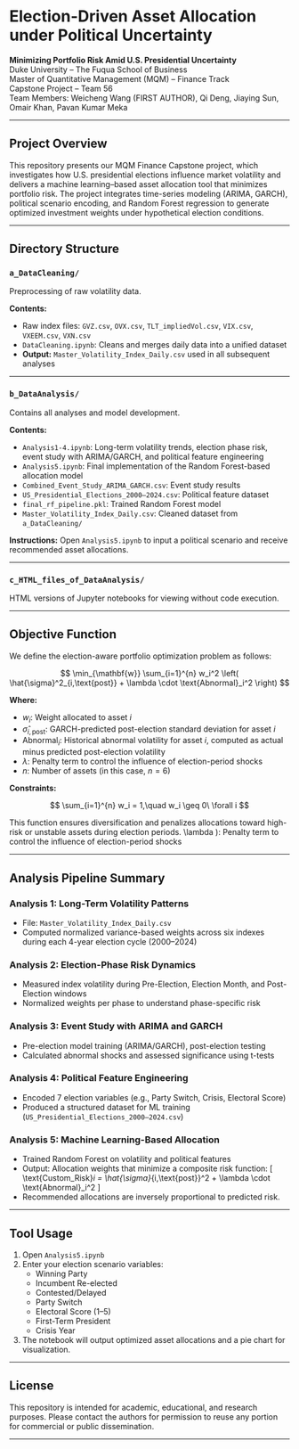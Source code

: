 # Election-Driven Asset Allocation under Political Uncertainty

**Minimizing Portfolio Risk Amid U.S. Presidential Uncertainty**  
Duke University – The Fuqua School of Business  
Master of Quantitative Management (MQM) – Finance Track  
Capstone Project – Team 56  
Team Members: Weicheng Wang (FIRST AUTHOR), Qi Deng, Jiaying Sun, Omair Khan, Pavan Kumar Meka

---

## Project Overview

This repository presents our MQM Finance Capstone project, which investigates how U.S. presidential elections influence market volatility and delivers a machine learning–based asset allocation tool that minimizes portfolio risk. The project integrates time-series modeling (ARIMA, GARCH), political scenario encoding, and Random Forest regression to generate optimized investment weights under hypothetical election conditions.

---

## Directory Structure

### `a_DataCleaning/`
Preprocessing of raw volatility data.

**Contents:**
- Raw index files: `GVZ.csv`, `OVX.csv`, `TLT_impliedVol.csv`, `VIX.csv`, `VXEEM.csv`, `VXN.csv`
- `DataCleaning.ipynb`: Cleans and merges daily data into a unified dataset
- **Output:** `Master_Volatility_Index_Daily.csv` used in all subsequent analyses

---

### `b_DataAnalysis/`
Contains all analyses and model development.

**Contents:**
- `Analysis1-4.ipynb`: Long-term volatility trends, election phase risk, event study with ARIMA/GARCH, and political feature engineering
- `Analysis5.ipynb`: Final implementation of the Random Forest-based allocation model
- `Combined_Event_Study_ARIMA_GARCH.csv`: Event study results
- `US_Presidential_Elections_2000–2024.csv`: Political feature dataset
- `final_rf_pipeline.pkl`: Trained Random Forest model
- `Master_Volatility_Index_Daily.csv`: Cleaned dataset from `a_DataCleaning/`

**Instructions:**
Open `Analysis5.ipynb` to input a political scenario and receive recommended asset allocations.

---

### `c_HTML_files_of_DataAnalysis/`
HTML versions of Jupyter notebooks for viewing without code execution.

---
## Objective Function

We define the election-aware portfolio optimization problem as follows:

$$
\min_{\mathbf{w}} \sum_{i=1}^{n} w_i^2 \left( \hat{\sigma}^2_{i,\text{post}} + \lambda \cdot \text{Abnormal}_i^2 \right)
$$

**Where:**

- $w_i$: Weight allocated to asset $i$  
- $\hat{\sigma}_{i,\text{post}}$: GARCH-predicted post-election standard deviation for asset $i$  
- $\text{Abnormal}_i$: Historical abnormal volatility for asset $i$, computed as actual minus predicted post-election volatility  
- $\lambda$: Penalty term to control the influence of election-period shocks  
- $n$: Number of assets (in this case, $n = 6$)

**Constraints:**

$$
\sum_{i=1}^{n} w_i = 1,\quad w_i \geq 0\ \forall i
$$

This function ensures diversification and penalizes allocations toward high-risk or unstable assets during election periods.
\lambda \): Penalty term to control the influence of election-period shocks  

---

## Analysis Pipeline Summary

### Analysis 1: Long-Term Volatility Patterns
- File: `Master_Volatility_Index_Daily.csv`
- Computed normalized variance-based weights across six indexes during each 4-year election cycle (2000–2024)

### Analysis 2: Election-Phase Risk Dynamics
- Measured index volatility during Pre-Election, Election Month, and Post-Election windows
- Normalized weights per phase to understand phase-specific risk

### Analysis 3: Event Study with ARIMA and GARCH
- Pre-election model training (ARIMA/GARCH), post-election testing
- Calculated abnormal shocks and assessed significance using t-tests

### Analysis 4: Political Feature Engineering
- Encoded 7 election variables (e.g., Party Switch, Crisis, Electoral Score)
- Produced a structured dataset for ML training (`US_Presidential_Elections_2000–2024.csv`)

### Analysis 5: Machine Learning-Based Allocation
- Trained Random Forest on volatility and political features
- Output: Allocation weights that minimize a composite risk function:
  \[
  \text{Custom\_Risk}_i = \hat{\sigma}_{i,\text{post}}^2 + \lambda \cdot \text{Abnormal}_i^2
  \]
- Recommended allocations are inversely proportional to predicted risk.

---

## Tool Usage

1. Open `Analysis5.ipynb`
2. Enter your election scenario variables:
   - Winning Party
   - Incumbent Re-elected
   - Contested/Delayed
   - Party Switch
   - Electoral Score (1–5)
   - First-Term President
   - Crisis Year
3. The notebook will output optimized asset allocations and a pie chart for visualization.

---

## License

This repository is intended for academic, educational, and research purposes. Please contact the authors for permission to reuse any portion for commercial or public dissemination.

---

